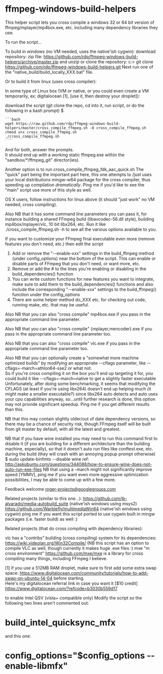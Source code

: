 ffmpeg-windows-build-helpers
============================

This helper script lets you cross compile a windows 32 or 64 bit version of ffmpeg/mplayer/mp4box.exe, etc.
including many dependency libraries they use.

To run the script...

To build in windows (no VM needed, uses the native'ish cygwin):
  download repository: 
    zip file: https://github.com/rdp/ffmpeg-windows-build-helpers/archive/master.zip and unzip
    or clone the repository: c:\> git clone https://github.com/rdp/ffmpeg-windows-build-helpers.git
  Next run one of the "native_build/build_locally_XXX.bat" file.
  
Or to build it from linux (uses cross compiler):

  In some type of Linux box (VM or native, or you could even create a VM temporarily, ex: digitalocean [1], [use it, then destroy your droplet]):

  download the script (git clone the repo, cd into it, run script, or do the following in a bash prompt) $

    ```bash
    wget https://raw.github.com/rdp/ffmpeg-windows-build-helpers/master/cross_compile_ffmpeg.sh -O cross_compile_ffmpeg.sh
    chmod u+x cross_compile_ffmpeg.sh
    ./cross_compile_ffmpeg.sh
    ```

And for both, answer the prompts.  
It should end up with a working static ffmpeg.exe within the "sandbox/*/ffmpeg_git" director(ies).

Another option is to run cross_compile_ffmpeg_fdk_aac_quick.sh
  The "quick" part being the important part here, this one attempts to /just uses your local distributions
  mingw-w64 package for the cross compiler, thus speeding up compilation *dramatically*.
  Ping me if you'd like to see the "main" script use more of this style as well.

OS X users, follow instructions for linux above (it should "just work" no VM needed, cross compiling).

Also NB that it has some command line parameters you can pass it, for instance 
building a shared FFmpeg build (libavcodec-56.dll style), 
building mp4box/mplayer/vlc, 10 bit libx264, etc.
Run it like 
./cross_compile_ffmpeg.sh -h 
to see all the various options available to you.


If you want to customize your FFmpeg final executable even more (remove features you don't need, etc.) then edit the script
1. Add or remove the "--enable-xxx" settings in the build_ffmpeg method (under config_options) near the bottom of the script.  This can enable or disable parts of FFmpeg that you don't need, or want more, etc.
2. Remove or add the # to the lines you're enabling or disabling in the build_dependencies() function
3. You can write custom functions for new features you want to integrate, make sure to add them to the build_dependencies() functions and also include the corresponding "--enable-xxx" settings to the build_ffmpeg() function under the config_options
4. There are some helper method do_XXX etc. for checking out code, running make, etc. that may be useful.

Also NB that you can also "cross compile" mp4box.exe if you pass in the appropriate command line parameter.

Also NB that you can also "cross compile" {mplayer,mencoder}.exe if you pass in the appropriate command line parameter too.

Also NB that you can also "cross compile" vlc.exe if you pass in the appropriate command line parameter too.

Also NB that you can optionally create a "somewhat more machine optimized builds" by modifying an appropriate --cflags parameter, like --cflags=-march=athlon64-sse2 or what not.  
So if you're cross compiling it on the box you'll end up targeting it for, you could build it like --cflags=-march=native to get a slightly faster executable
Unfortunately, after doing some benchmarking, it seems that modifying the CFLAGS (at least if you're using libx264) doesn't end up helping much (it might make a smaller executable?) since libx264 auto detects and auto uses your cpu capabilities anyway, so...until further research is done, this option may not provide significant speedup.  Ping me if you get different results than this.

NB that this may contain slightly older/out of date dependency versions, so there may be a chance of security risk, though FFmpeg itself will be built from git master by default, with all the latest and greatest.

NB that if you have wine installed you may need to run this command first to disable it (if you are building for a different architecture than the building machine, especially), so that it doesn't auto run files like conftest.exe, etc. during the build (they will crash with an annoying popup prompt otherwise)
$ sudo update-binfmts --disable wine
ref: http://askubuntu.com/questions/344088/how-to-ensure-wine-does-not-auto-run-exe-files
NB that using a -march might not significantly improve speed [YMMV], ping me if you want even more aggressive optimization possibilities, I may be able to come up with a few more.

Feedback welcome roger-projects@googlegroups.com

Related projects (similar to this one...):
  https://github.com/jb-alvarado/media-autobuild_suite (native'ish windows using msys2)
  https://github.com/Warblefly/multimediaWin64 (native'ish windows using cygwin)
  ping me if you want this script ported to use cygwin built in mingw packages (i.e. faster build) as well :)

Related projects (that do cross compiling with dependency libraries):

  vlc has a "contribs" building (cross compiling) system for its dependencies: https://wiki.videolan.org/Win32Compile/
    (NB this script has an option to compile VLC as well, though currently it makes huge .exe files :)
  mxe "m cross environment" https://github.com/mxe/mxe is a library for cross compiling many things, including FFmpeg I believe.

[1] if you use a 512MB RAM droplet, make sure to first add some extra swap space: https://www.digitalocean.com/community/tutorials/how-to-add-swap-on-ubuntu-14-04 before starting.  
Here's my digitalocean referral link in case you want it [$10 credit] https://www.digitalocean.com/?refcode=b3030b559d17

to enable Intel QSV (vista+ compatible only)
Modify the script so the following two lines aren't commented out:
 # build_intel_quicksync_mfx
  and this one:
 # config_options="$config_options --enable-libmfx"
